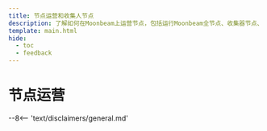 ```yaml
---
title: 节点运营和收集人节点
description: 了解如何在Moonbeam上运营节点，包括运行Moonbeam全节点、收集器节点、索引器节点和预言机节点。
template: main.html
hide:
  - toc
  - feedback
---
```


<h1 class='subsection-title'>节点运营</h1>
<div class='subsection-wrapper'></div>
<div class='disclaimer'>
--8<-- 'text/disclaimers/general.md'
</div>